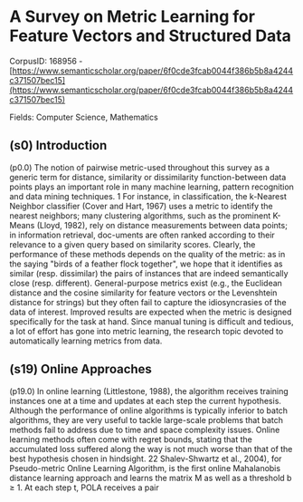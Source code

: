 # A Survey on Metric Learning for Feature Vectors and Structured Data

CorpusID: 168956 - [https://www.semanticscholar.org/paper/6f0cde3fcab0044f386b5b8a4244c371507bec15](https://www.semanticscholar.org/paper/6f0cde3fcab0044f386b5b8a4244c371507bec15)

Fields: Computer Science, Mathematics

## (s0) Introduction
(p0.0) The notion of pairwise metric-used throughout this survey as a generic term for distance, similarity or dissimilarity function-between data points plays an important role in many machine learning, pattern recognition and data mining techniques. 1 For instance, in classification, the k-Nearest Neighbor classifier (Cover and Hart, 1967) uses a metric to identify the nearest neighbors; many clustering algorithms, such as the prominent K-Means (Lloyd, 1982), rely on distance measurements between data points; in information retrieval, doc-uments are often ranked according to their relevance to a given query based on similarity scores. Clearly, the performance of these methods depends on the quality of the metric: as in the saying "birds of a feather flock together", we hope that it identifies as similar (resp. dissimilar) the pairs of instances that are indeed semantically close (resp. different). General-purpose metrics exist (e.g., the Euclidean distance and the cosine similarity for feature vectors or the Levenshtein distance for strings) but they often fail to capture the idiosyncrasies of the data of interest. Improved results are expected when the metric is designed specifically for the task at hand. Since manual tuning is difficult and tedious, a lot of effort has gone into metric learning, the research topic devoted to automatically learning metrics from data.
## (s19) Online Approaches
(p19.0) In online learning (Littlestone, 1988), the algorithm receives training instances one at a time and updates at each step the current hypothesis. Although the performance of online algorithms is typically inferior to batch algorithms, they are very useful to tackle large-scale problems that batch methods fail to address due to time and space complexity issues. Online learning methods often come with regret bounds, stating that the accumulated loss suffered along the way is not much worse than that of the best hypothesis chosen in hindsight. 22 Shalev-Shwartz et al., 2004), for Pseudo-metric Online Learning Algorithm, is the first online Mahalanobis distance learning approach and learns the matrix M as well as a threshold b ≥ 1. At each step t, POLA receives a pair
